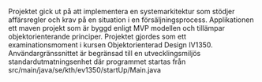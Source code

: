 Projektet gick ut på att implementera en systemarkitektur som stödjer affärsregler och krav på en situation i en försäljningsprocess. Applikationen ett maven projekt som är byggd enligt MVP modellen och tillämpar objektorienterande principer. Projektet gjordes som ett examinationsmoment i kursen Objektorienterad Design IV1350. Användargränssnittet är begränsad till en utvecklingsmiljös standardutmatningsenhet där programmet startas från src/main/java/se/kth/ev1350/startUp/Main.java


